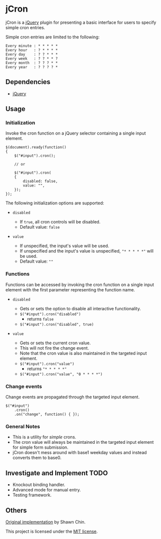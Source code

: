 # jCron

jCron is a [jQuery] plugin for presenting a basic interface for users to specify simple cron entries.

Simple cron entries are limited to the following:
```
Every minute : * * * * *
Every hour   : ? * * * *
Every day    : ? ? * * *
Every week   : ? ? * * ?
Every month  : ? ? ? * *
Every year   : ? ? ? ? *
```

## Dependencies

* [jQuery]

## Usage

### Initialization

Invoke the cron function on a jQuery selector containing a single input element.

```
$(document).ready(function()
{
    $("#input").cron();

    // or

    $("#input").cron(
    {
        disabled: false,
        value: "",
    });
});
```

The following initialization options are supported:

* `disabled`
  * If `true`, all cron controls will be disabled.
  * Default value: `false`

* `value`
  * If unspecified, the input's value will be used.
  * If unspecified and the input's value is unspecified, `"* * * * *"` will be used.
  * Default value: `""`

### Functions

Functions can be accessed by invoking the cron function on a single input element with the first parameter representing the function name.

* `disabled`
  * Gets or sets the option to disable all interactive functionality.
  * `$("#input").cron("disabled")`
    * returns `false`
  * `$("#input").cron("disabled", true)`

* `value`
  * Gets or sets the current cron value.
  * This will not fire the change event.
  * Note that the cron value is also maintained in the targeted input element.
  * `$("#input").cron("value")`
    * returns `"* * * * *"`
  * `$("#input").cron("value", "0 * * * *")`

### Change events

Change events are propagated through the targeted input element.

```
$("#input")
    .cron()
    .on("change", function() { });
```

### General Notes

* This is a utility for *simple* crons.
* The cron value will always be maintained in the targeted input element for simple form submission.
* jCron doesn't mess around with base1 weekday values and instead converts them to base0.

## Investigate and Implement TODO

* Knockout binding handler.
* Advanced mode for manual entry.
* Testing framework.

## Others

[Original implementation] by Shawn Chin.

This project is licensed under the [MIT license].

[jQuery]: http://jquery.com "jQuery"
[Original implementation]: http://shawnchin.github.com/jquery-cron "Original implementation"
[MIT License]: http://www.opensource.org/licenses/mit-license.php "MIT License"
